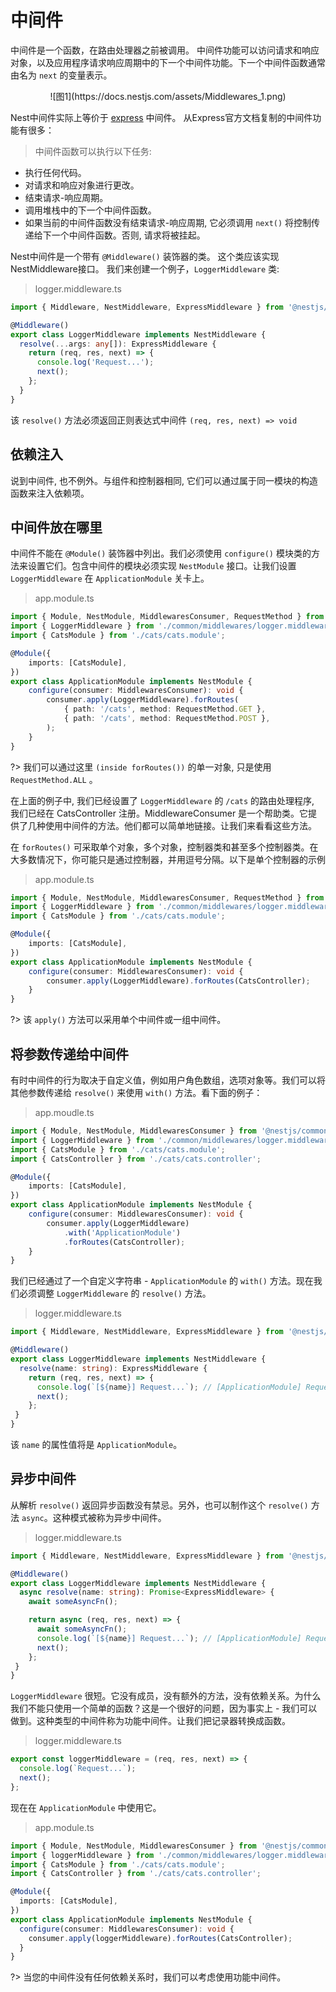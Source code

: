 # 中间件

中间件是一个函数，在路由处理器之前被调用。 中间件功能可以访问请求和响应对象，以及应用程序请求响应周期中的下一个中间件功能。下一个中间件函数通常由名为 `next` 的变量表示。

<center>![图1](https://docs.nestjs.com/assets/Middlewares_1.png)</center>

Nest中间件实际上等价于 [express](http://expressjs.com/en/guide/using-middleware.html) 中间件。 从Express官方文档复制的中间件功能有很多：


> 中间件函数可以执行以下任务:
- 执行任何代码。
- 对请求和响应对象进行更改。
- 结束请求-响应周期。
- 调用堆栈中的下一个中间件函数。
- 如果当前的中间件函数没有结束请求-响应周期, 它必须调用 `next()` 将控制传递给下一个中间件函数。否则, 请求将被挂起。

Nest中间件是一个带有 `@Middleware()` 装饰器的类。 这个类应该实现NestMiddleware接口。 我们来创建一个例子，`LoggerMiddleware` 类:

> logger.middleware.ts

```typescript
import { Middleware, NestMiddleware, ExpressMiddleware } from '@nestjs/common';

@Middleware()
export class LoggerMiddleware implements NestMiddleware {
  resolve(...args: any[]): ExpressMiddleware {
    return (req, res, next) => {
      console.log('Request...');
      next();
    };
  }
}
```

该 `resolve()` 方法必须返回正则表达式中间件 `(req, res, next) => void`

## 依赖注入

说到中间件, 也不例外。与组件和控制器相同, 它们可以通过属于同一模块的构造函数来注入依赖项。


## 中间件放在哪里

中间件不能在 `@Module()` 装饰器中列出。我们必须使用 `configure()` 模块类的方法来设置它们。包含中间件的模块必须实现 `NestModule` 接口。让我们设置 `LoggerMiddleware` 在 `ApplicationModule` 关卡上。

> app.module.ts 

```typescript
import { Module, NestModule, MiddlewaresConsumer, RequestMethod } from '@nestjs/common';
import { LoggerMiddleware } from './common/middlewares/logger.middleware';
import { CatsModule } from './cats/cats.module';

@Module({
    imports: [CatsModule],
})
export class ApplicationModule implements NestModule {
    configure(consumer: MiddlewaresConsumer): void {
        consumer.apply(LoggerMiddleware).forRoutes(
            { path: '/cats', method: RequestMethod.GET },
            { path: '/cats', method: RequestMethod.POST },
        );
    }
}
```

?> 我们可以通过这里 `(inside forRoutes())`  的单一对象, 只是使用 `RequestMethod.ALL` 。


在上面的例子中, 我们已经设置了 `LoggerMiddleware` 的 `/cats` 的路由处理程序, 我们已经在 CatsController 注册。MiddlewareConsumer 是一个帮助类。它提供了几种使用中间件的方法。他们都可以简单地链接。让我们来看看这些方法。


在 `forRoutes()` 可采取单个对象，多个对象，控制器类和甚至多个控制器类。在大多数情况下，你可能只是通过控制器，并用逗号分隔。以下是单个控制器的示例

> app.module.ts

```typescript
import { Module, NestModule, MiddlewaresConsumer, RequestMethod } from '@nestjs/common';
import { LoggerMiddleware } from './common/middlewares/logger.middleware';
import { CatsModule } from './cats/cats.module';

@Module({
    imports: [CatsModule],
})
export class ApplicationModule implements NestModule {
    configure(consumer: MiddlewaresConsumer): void {
        consumer.apply(LoggerMiddleware).forRoutes(CatsController);
    }
}
```

?> 该 `apply()` 方法可以采用单个中间件或一组中间件。

## 将参数传递给中间件

有时中间件的行为取决于自定义值，例如用户角色数组，选项对象等。我们可以将其他参数传递给 `resolve()` 来使用 `with()` 方法。看下面的例子：

> app.moudle.ts

```typescript
import { Module, NestModule, MiddlewaresConsumer } from '@nestjs/common';
import { LoggerMiddleware } from './common/middlewares/logger.middleware';
import { CatsModule } from './cats/cats.module';
import { CatsController } from './cats/cats.controller';

@Module({
    imports: [CatsModule],
})
export class ApplicationModule implements NestModule {
    configure(consumer: MiddlewaresConsumer): void {
        consumer.apply(LoggerMiddleware)
            .with('ApplicationModule')
            .forRoutes(CatsController);
    }
}
```

我们已经通过了一个自定义字符串 - `ApplicationModule` 的 `with()` 方法。现在我们必须调整 `LoggerMiddleware` 的 `resolve()` 方法。

> logger.middleware.ts

```typescript
import { Middleware, NestMiddleware, ExpressMiddleware } from '@nestjs/common';

@Middleware()
export class LoggerMiddleware implements NestMiddleware {
  resolve(name: string): ExpressMiddleware {
    return (req, res, next) => {
      console.log(`[${name}] Request...`); // [ApplicationModule] Request...
      next();
    };
 }
}
```

该 `name` 的属性值将是 `ApplicationModule`。

## 异步中间件

从解析 `resolve()` 返回异步函数没有禁忌。另外，也可以制作这个 `resolve()` 方法 `async`。这种模式被称为异步中间件。

> logger.middleware.ts

```typescript
import { Middleware, NestMiddleware, ExpressMiddleware } from '@nestjs/common';

@Middleware()
export class LoggerMiddleware implements NestMiddleware {
  async resolve(name: string): Promise<ExpressMiddleware> {
    await someAsyncFn();

    return async (req, res, next) => {
      await someAsyncFn();
      console.log(`[${name}] Request...`); // [ApplicationModule] Request...
      next();
    };
 }
}
```

`LoggerMiddleware` 很短。它没有成员，没有额外的方法，没有依赖关系。为什么我们不能只使用一个简单的函数？这是一个很好的问题，因为事实上 - 我们可以做到。这种类型的中间件称为功能中间件。让我们把记录器转换成函数。

> logger.middleware.ts

```typescript
export const loggerMiddleware = (req, res, next) => {
  console.log(`Request...`);
  next();
};
```

现在在 `ApplicationModule` 中使用它。

> app.module.ts

```typescript
import { Module, NestModule, MiddlewaresConsumer } from '@nestjs/common';
import { loggerMiddleware } from './common/middlewares/logger.middleware';
import { CatsModule } from './cats/cats.module';
import { CatsController } from './cats/cats.controller';

@Module({
  imports: [CatsModule],
})
export class ApplicationModule implements NestModule {
  configure(consumer: MiddlewaresConsumer): void {
    consumer.apply(loggerMiddleware).forRoutes(CatsController);
  }
}
```

?> 当您的中间件没有任何依赖关系时，我们可以考虑使用功能中间件。


